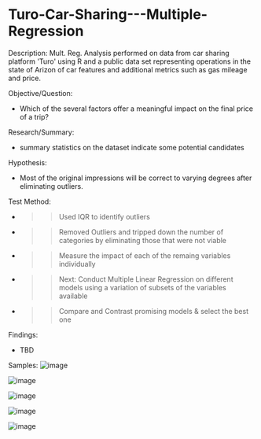 # Turo-Car-Sharing---Multiple-Regression

Description: Mult. Reg. Analysis performed on data from car sharing platform 'Turo' using R and a public data set representing operations in the state of Arizon of car features and additional metrics such as gas mileage and price.

Objective/Question: 
- Which of the several factors offer a meaningful impact on the final price of a trip?

Research/Summary:
- summary statistics on the dataset indicate some potential candidates

Hypothesis:
- Most of the original impressions will be correct to varying degrees after eliminating outliers.

Test Method:
- >> Used IQR to identify outliers 
- >> Removed Outliers and tripped down the number of categories by eliminating those that were not viable 
- >> Measure the impact of each of the remaing variables individually
- >> Next: Conduct Multiple Linear Regression on different models using a variation of subsets of the variables available 
- >> Compare and Contrast promising models & select the best one

Findings:
- TBD

Samples:
![image](https://user-images.githubusercontent.com/68612270/158705862-dcad3084-44e4-448a-9893-e7882a96322f.png)

![image](https://user-images.githubusercontent.com/68612270/158705887-afad8c3c-527d-4f8a-88ca-b3d0490ff2eb.png)

![image](https://user-images.githubusercontent.com/68612270/158705538-2734a666-1143-46a5-bda1-187fbb673271.png)

![image](https://user-images.githubusercontent.com/68612270/158705959-9512a92d-e18a-4b34-82dd-fa7b51690f2b.png)

![image](https://user-images.githubusercontent.com/68612270/158706032-0fb21b64-f105-404c-80b2-71d69a4c2d08.png)
